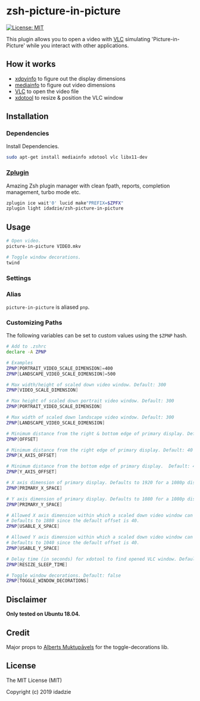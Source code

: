 # zsh-picture-in-picture

[![License: MIT][license icon]][license]

This plugin allows you to open a video with [VLC][vlc] simulating 'Picture-in-Picture' while you interact with other applications.



## How it works

* [xdpyinfo][xdpyinfo] to figure out the display dimensions
* [mediainfo][mediainfo] to figure out video dimensions
* [VLC][vlc] to open the video file
* [xdotool][xdotool] to resize & position the VLC window



## Installation

### Dependencies

Install Dependencies.
```zsh
sudo apt-get install mediainfo xdotool vlc libx11-dev
```



### [Zplugin][zplugin]

Amazing Zsh plugin manager with clean fpath, reports, completion management, turbo mode etc.

```zsh
zplugin ice wait'0' lucid make"PREFIX=$ZPFX"
zplugin light idadzie/zsh-picture-in-picture
```



## Usage

```zsh
# Open video.
picture-in-picture VIDEO.mkv

# Toggle window decorations.
twind
```



### Settings

### Alias

`picture-in-picture` is aliased `pnp`.



### Customizing Paths

The following variables can be set to custom values using the `$ZPNP` hash.

```zsh
# Add to .zshrc
declare -A ZPNP

# Examples
ZPNP[PORTRAIT_VIDEO_SCALE_DIMENSION]=400
ZPNP[LANDSCAPE_VIDEO_SCALE_DIMENSION]=500
```

```zsh
# Max width/height of scaled down video window. Default: 300
ZPNP[VIDEO_SCALE_DIMENSION]

# Max height of scaled down portrait video window. Default: 300
ZPNP[PORTRAIT_VIDEO_SCALE_DIMENSION]

# Max width of scaled down landscape video window. Default: 300
ZPNP[LANDSCAPE_VIDEO_SCALE_DIMENSION]

# Minimum distance from the right & bottom edge of primary display. Default: 40
ZPNP[OFFSET]

# Minimum distance from the right edge of primary display. Default: 40
ZPNP[X_AXIS_OFFSET]

# Minimum distance from the bottom edge of primary display.  Default: 40
ZPNP[Y_AXIS_OFFSET] 

# X axis dimension of primary display. Defaults to 1920 for a 1080p display.
ZPNP[PRIMARY_X_SPACE]  

# Y axis dimension of primary display. Defaults to 1080 for a 1080p display.
ZPNP[PRIMARY_Y_SPACE]

# Allowed X axis dimension within which a scaled down video window can be positioned.
# Defaults to 1880 since the default offset is 40.
ZPNP[USABLE_X_SPACE]

# Allowed Y axis dimension within which a scaled down video window can be positioned.
# Defaults to 1040 since the default offset is 40.
ZPNP[USABLE_Y_SPACE]  

# Delay time (in seconds) for xdotool to find opened VLC window. Default: 0.5
ZPNP[RESIZE_SLEEP_TIME] 

# Toggle window decorations. Default: false
ZPNP[TOGGLE_WINDOW_DECORATIONS]
```



## Disclaimer

**Only tested on Ubuntu 18.04.**



## Credit

Major props to [Alberts Muktupāvels][muktupavels] for the toggle-decorations lib.



## License

The MIT License (MIT)

Copyright (c) 2019 idadzie

[license icon]: https://img.shields.io/badge/License-MIT-green.svg
[license]: https://opensource.org/licenses/MIT
[zplugin]: https://github.com/zdharma/zplugin
[xdpyinfo]: http://manpages.ubuntu.com/manpages/trusty/man1/xdpyinfo.1.html
[mediainfo]: https://mediaarea.net/en/MediaInfo
[vlc]: https://www.videolan.org/
[xdotool]: https://github.com/jordansissel/xdotool
[muktupavels]: https://github.com/muktupavels
